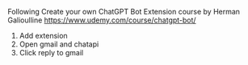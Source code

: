 Following Create your own ChatGPT Bot Extension course by Herman Galioulline
https://www.udemy.com/course/chatgpt-bot/

1. Add extension
2. Open gmail and chatapi
3. Click reply to gmail
